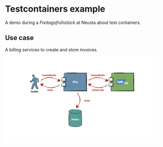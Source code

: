 # Testcontainers example

A demo during a _Freitagsfrühstück_ at Neusta about test containers.

## Use case

A _billing_ services to create and store invoices.

![Usecase](assets/usecase.png)